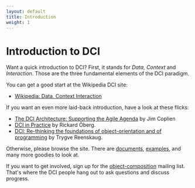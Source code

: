 ```yaml
---
layout: default
title: Introduction
weight: 1
---
```


# Introduction to DCI

Want a quick introduction to DCI? First, it stands for _Data, Context_ and _Interaction_. Those are the three fundamental elements of the DCI paradigm.

You can get a good start at the Wikipedia DCI site:

- [Wikipedia: Data, Context Interaction](http://en.wikipedia.org/wiki/Data,_Context_and_Interaction)

If you want an even more laid-back introduction, have a look at these flicks:
- [The DCI Architecture: Supporting the Agile Agenda](http://www.leansoftwarearchitecture.com/home/dci-tutorials)
by Jim Coplien
- [DCI in Practice](http://www.leansoftwarearchitecture.com/home/dci-tutorials)
by Rickard &#214;berg.
- [DCI: Re-thinking the foundations of object-orientation and of programming](http://www.leansoftwarearchitecture.com/home/dci-tutorials)
by Trygve Reenskaug.

Otherwise, please browse the site. There are [documents](/documents), [examples](/examples), and many more goodies to look at.

If you want to get involved, sign up for the [object-composition](http://groups.google.com/group/object-composition) mailing list. That's where the DCI people hang out to ask questions and discuss progress.